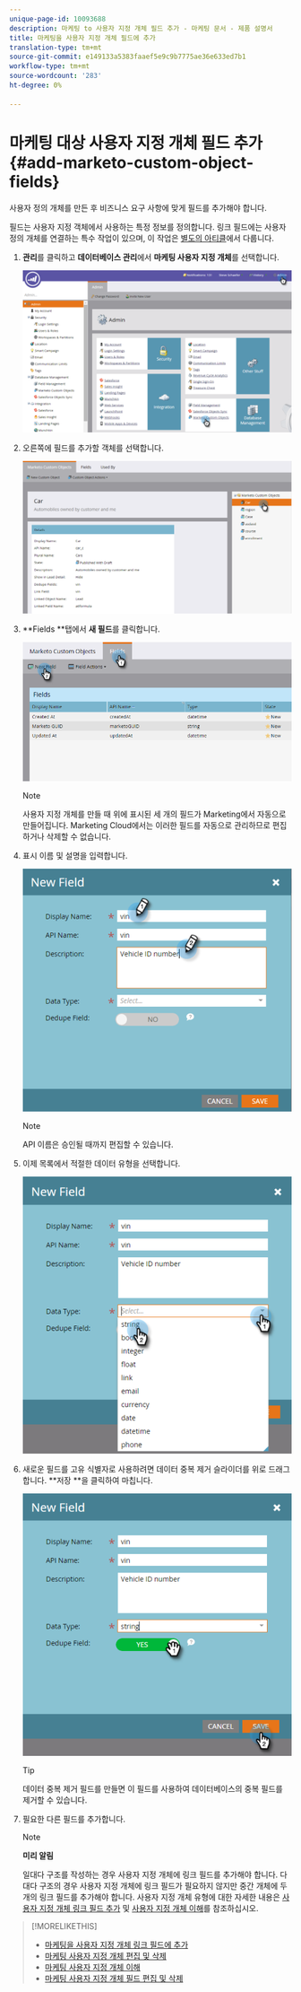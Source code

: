 ```yaml
---
unique-page-id: 10093688
description: 마케팅 to 사용자 지정 개체 필드 추가 - 마케팅 문서 - 제품 설명서
title: 마케팅을 사용자 지정 개체 필드에 추가
translation-type: tm+mt
source-git-commit: e149133a5383faaef5e9c9b7775ae36e633ed7b1
workflow-type: tm+mt
source-wordcount: '283'
ht-degree: 0%

---
```



# 마케팅 대상 사용자 지정 개체 필드 추가 {#add-marketo-custom-object-fields}

사용자 정의 개체를 만든 후 비즈니스 요구 사항에 맞게 필드를 추가해야 합니다.

필드는 사용자 지정 객체에서 사용하는 특정 정보를 정의합니다. 링크 필드에는 사용자 정의 개체를 연결하는 특수 작업이 있으며, 이 작업은 [별도의 아티클](add-marketo-custom-object-link-fields.md)에서 다룹니다.

1. **관리**&#x200B;를 클릭하고 **데이터베이스 관리**&#x200B;에서 **마케팅 사용자 지정 개체**&#x200B;를 선택합니다.

   ![](assets/image2016-1-18-9-3a2-3a6.png)

1. 오른쪽에 필드를 추가할 객체를 선택합니다.

   ![](assets/image2016-1-18-9-3a5-3a3.png)

1. **Fields **탭에서 **새 필드**&#x200B;를 클릭합니다.

   ![](assets/image2015-9-15-16-3a53-3a40.png)

   >[!NOTE]
   >
   >사용자 지정 개체를 만들 때 위에 표시된 세 개의 필드가 Marketing에서 자동으로 만들어집니다. Marketing Cloud에서는 이러한 필드를 자동으로 관리하므로 편집하거나 삭제할 수 없습니다.

1. 표시 이름 및 설명을 입력합니다.

   ![](assets/image2015-10-5-11-3a35-3a48.png)

   >[!NOTE]
   >
   >API 이름은 승인될 때까지 편집할 수 있습니다.

1. 이제 목록에서 적절한 데이터 유형을 선택합니다.

   ![](assets/image2015-10-5-11-3a37-3a24.png)

1. 새로운 필드를 고유 식별자로 사용하려면 데이터 중복 제거 슬라이더를 위로 드래그합니다. **저장 **을 클릭하여 마칩니다.

   ![](assets/image2015-10-5-11-3a40-3a12.png)

   >[!TIP]
   >
   >데이터 중복 제거 필드를 만들면 이 필드를 사용하여 데이터베이스의 중복 필드를 제거할 수 있습니다.

1. 필요한 다른 필드를 추가합니다.

   >[!NOTE]
   >
   >**미리 알림**
   >
   >
   >일대다 구조를 작성하는 경우 사용자 지정 개체에 링크 필드를 추가해야 합니다. 다대다 구조의 경우 사용자 지정 개체에 링크 필드가 필요하지 않지만 중간 개체에 두 개의 링크 필드를 추가해야 합니다. 사용자 지정 개체 유형에 대한 자세한 내용은 [사용자 지정 개체 링크 필드 추가](add-marketo-custom-object-link-fields.md) 및 [사용자 지정 개체 이해](understanding-marketo-custom-objects.md)를 참조하십시오.

>[!MORELIKETHIS]
>
>* [마케팅을 사용자 지정 개체 링크 필드에 추가](add-marketo-custom-object-link-fields.md)
>* [마케팅 사용자 지정 개체 편집 및 삭제](edit-and-delete-a-marketo-custom-object.md)
>* [마케팅 사용자 지정 개체 이해](understanding-marketo-custom-objects.md)
>* [마케팅 사용자 지정 개체 필드 편집 및 삭제](edit-and-delete-marketo-custom-object-fields.md)

>



